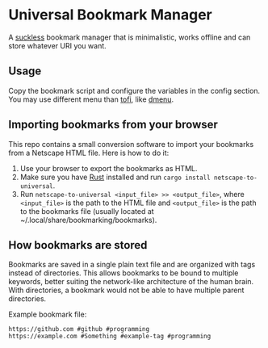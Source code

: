 # Universal Bookmark Manager

A [suckless](https://suckless.org/philosophy/) bookmark manager that is minimalistic, works offline and
can store whatever URI you want.

## Usage

Copy the bookmark script and configure the variables in the config section.
You may use different menu than [tofi](https://github.com/philj56/tofi),
like [dmenu](https://tools.suckless.org/dmenu/).

## Importing bookmarks from your browser

This repo contains a small conversion software to import your bookmarks from a Netscape HTML file.
Here is how to do it:
1. Use your browser to export the bookmarks as HTML.
2. Make sure you have [Rust](https://www.rust-lang.org/tools/install) installed and run `cargo install netscape-to-universal`.
3. Run `netscape-to-universal <input_file> >> <output_file>`, where `<input_file>` is the path to the HTML file
and `<output_file>` is the path to the bookmarks file (usually located at ~/.local/share/bookmarking/bookmarks).

## How bookmarks are stored

Bookmarks are saved in a single plain text file and are organized with tags instead of directories.
This allows bookmarks to be bound to multiple keywords,
better suiting the network-like architecture of the human brain.
With directories, a bookmark would not be able to have multiple parent directories.

Example bookmark file:
```
https://github.com #github #programming
https://example.com #Something #example-tag #programming
```
